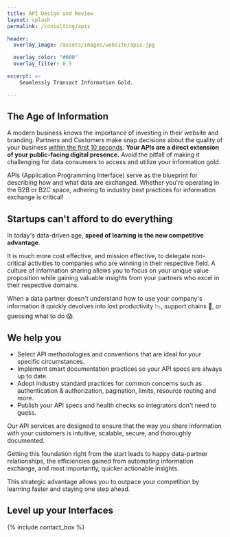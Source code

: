 ```yaml
---
title: API Design and Review
layout: splash
permalink: /consulting/apis

header:
  overlay_image: /assets/images/website/apis.jpg

  overlay_color: "#000"
  overlay_filter: 0.5

excerpt: >-
    Seamlessly Transact Information Gold. 

---
```

## The Age of Information

A modern business knows the importance of investing in their website and branding. Partners and Customers make snap decisions about the quality of your business [within the first 10 seconds](https://www.nngroup.com/articles/how-long-do-users-stay-on-web-pages/). **Your APIs are a direct extension of your public-facing digital presence.** Avoid the pitfall of making it challenging for data consumers to access and utilize your information gold.

APIs (Application Programming Interface) serve as the blueprint for describing how and what data are exchanged. Whether you're operating in the B2B or B2C space, adhering to industry best practices for information exchange is critical! 

## Startups can't afford to do everything

In today's data-driven age, **speed of learning is the new competitive advantage**. 

It is much more cost effective, and mission effective, to delegate non-critical activities to companies who are winning in their respective field. A culture of information sharing allows you to focus on your unique value proposition while gaining valuable insights from your partners who excel in their respective domains.

When a data partner doesn't understand how to use your company's information it quickly devolves into lost productivity 📉, support chains 📧, or guessing what to do 😱.

## We help you

- Select API methodologies and conventions that are ideal for your specific circumstances.
- Implement smart documentation practices so your API specs are always up to date. 
- Adopt industry standard practices for common concerns such as authentication & authorization, pagination, limits, resource routing and more.
- Publish your API specs and health checks so integrators don't need to guess.

Our API services are designed to ensure that the way you share information with your customers is intuitive, scalable, secure, and thoroughly documented. 

Getting this foundation right from the start leads to happy data-partner relationships, the efficiencies gained from automating information exchange, and most importantly, quicker actionable insights. 

This strategic advantage allows you to outpace your competition by learning faster and staying one step ahead.

## Level up your Interfaces

{% include contact_box %}